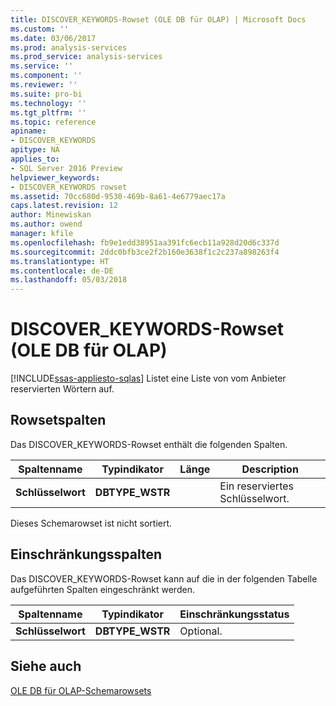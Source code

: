 ```yaml
---
title: DISCOVER_KEYWORDS-Rowset (OLE DB für OLAP) | Microsoft Docs
ms.custom: ''
ms.date: 03/06/2017
ms.prod: analysis-services
ms.prod_service: analysis-services
ms.service: ''
ms.component: ''
ms.reviewer: ''
ms.suite: pro-bi
ms.technology: ''
ms.tgt_pltfrm: ''
ms.topic: reference
apiname:
- DISCOVER_KEYWORDS
apitype: NA
applies_to:
- SQL Server 2016 Preview
helpviewer_keywords:
- DISCOVER_KEYWORDS rowset
ms.assetid: 70cc680d-9530-469b-8a61-4e6779aec17a
caps.latest.revision: 12
author: Minewiskan
ms.author: owend
manager: kfile
ms.openlocfilehash: fb9e1edd38951aa391fc6ecb11a928d20d6c337d
ms.sourcegitcommit: 2ddc0bfb3ce2f2b160e3638f1c2c237a898263f4
ms.translationtype: HT
ms.contentlocale: de-DE
ms.lasthandoff: 05/03/2018
---
```

# <a name="discoverkeywords-rowset-ole-db-for-olap"></a>DISCOVER_KEYWORDS-Rowset (OLE DB für OLAP)
[!INCLUDE[ssas-appliesto-sqlas](../../../includes/ssas-appliesto-sqlas.md)]
  Listet eine Liste von vom Anbieter reservierten Wörtern auf.  
  
## <a name="rowset-columns"></a>Rowsetspalten  
 Das DISCOVER_KEYWORDS-Rowset enthält die folgenden Spalten.  
  
|Spaltenname|Typindikator|Länge|Description|  
|-----------------|--------------------|------------|-----------------|  
|**Schlüsselwort**|**DBTYPE_WSTR**||Ein reserviertes Schlüsselwort.|  
  
 Dieses Schemarowset ist nicht sortiert.  
  
## <a name="restriction-columns"></a>Einschränkungsspalten  
 Das DISCOVER_KEYWORDS-Rowset kann auf die in der folgenden Tabelle aufgeführten Spalten eingeschränkt werden.  
  
|Spaltenname|Typindikator|Einschränkungsstatus|  
|-----------------|--------------------|-----------------------|  
|**Schlüsselwort**|**DBTYPE_WSTR**|Optional.|  
  
## <a name="see-also"></a>Siehe auch  
 [OLE DB für OLAP-Schemarowsets](../../../analysis-services/schema-rowsets/ole-db-olap/ole-db-for-olap-schema-rowsets.md)  
  
  
